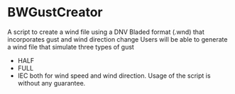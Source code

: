 # BWGustCreator
A script to create a wind file using a DNV Bladed format (.wnd) that incorporates gust and wind direction change
Users will be able to generate a wind file that simulate three types of gust
 - HALF
 - FULL
 - IEC
both for wind speed and wind direction.
Usage of the script is without any guarantee.
